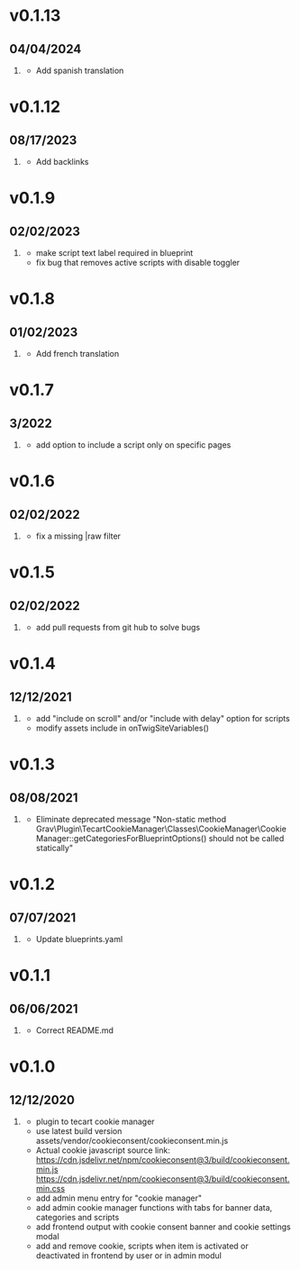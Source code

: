 # v0.1.13
## 04/04/2024
1. [](#improved)
   * Add spanish translation
   
# v0.1.12
## 08/17/2023
1. [](#improved)
    * Add backlinks

# v0.1.9
## 02/02/2023
1. [](#improved)
   * make script text label required in blueprint
   * fix bug that removes active scripts with disable toggler

# v0.1.8
## 01/02/2023
1. [](#improved)
   * Add french translation

# v0.1.7
## 3/2022
1. [](#new)
   * add option to include a script only on specific pages

# v0.1.6
## 02/02/2022
1. [](#new)
   * fix a missing |raw filter

# v0.1.5
## 02/02/2022
1. [](#new)
   * add pull requests from git hub to solve bugs

# v0.1.4
## 12/12/2021
1. [](#new)
   * add "include on scroll" and/or "include with delay" option for scripts
   * modify assets include in onTwigSiteVariables()

# v0.1.3
## 08/08/2021
1. [](#improved)
   * Eliminate deprecated message  "Non-static method Grav\Plugin\TecartCookieManager\Classes\CookieManager\CookieManager::getCategoriesForBlueprintOptions() should not be called statically"

# v0.1.2
## 07/07/2021
1. [](#improved)
   * Update blueprints.yaml

# v0.1.1
## 06/06/2021
1. [](#improved)
   * Correct README.md

# v0.1.0
## 12/12/2020
1. [](#improved)
   * plugin to tecart cookie manager
   * use latest build version assets/vendor/cookieconsent/cookieconsent.min.js
   * Actual cookie javascript source link:
     https://cdn.jsdelivr.net/npm/cookieconsent@3/build/cookieconsent.min.js
     https://cdn.jsdelivr.net/npm/cookieconsent@3/build/cookieconsent.min.css
   * add admin menu entry for "cookie manager"
   * add admin cookie manager functions with tabs for banner data, categories and scripts
   * add frontend output with cookie consent banner and cookie settings modal
   * add and remove cookie, scripts when item is activated or deactivated in frontend by user or  in admin modul


